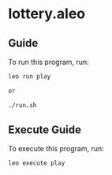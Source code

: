 # lottery.aleo

## Guide

To run this program, run:
```bash
leo run play

or 

./run.sh
```

## Execute Guide

To execute this program, run:
```bash
leo execute play
```
